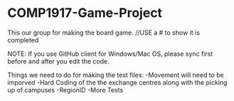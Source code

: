 # COMP1917-Game-Project


This our group for making the board game. 
//USE a # to show it is completed

NOTE: If you use GitHub client for Windows/Mac OS, please sync first before and after you edit the code.

Things we need to do for making the test files:
-Movement will need to be imporved
-Hard Coding of the the exchange centres along with the picking up of campuses
-RegionID
-More Tests
